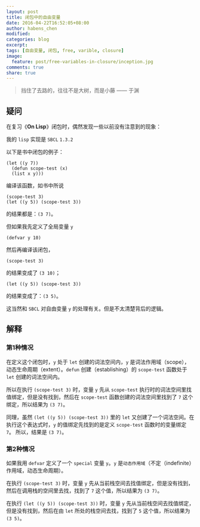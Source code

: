 ```yaml
---
layout: post
title: 闭包中的自由变量
date: 2016-04-22T16:52:05+08:00
author: habens_chen
modified:
categories: blog
excerpt:
tags: [自由变量, 闭包, free, varible, closure]
image:
  feature: post/free-variables-in-closure/inception.jpg
comments: true
share: true
---
```

> 挡住了去路的，往往不是大树，而是小藤 —— 于渊

## 疑问
在复习《**On Lisp**》闭包时，偶然发现一些以前没有注意到的现象：

我的 `lisp` 实现是 `SBCL` `1.3.2`

以下是书中闭包的例子：

```common_lisp
(let ((y 7))
  (defun scope-test (x)
  (list x y)))
```

编译该函数，如书中所说

```common_lisp
(scope-test 3)
(let ((y 5)) (scope-test 3))
```

的结果都是：`(3 7)`。

但如果我先定义了全局变量 `y`

```common_lisp
(defvar y 10)
```

然后再编译该闭包，

```common_lisp
(scope-test 3)
```

的结果变成了 `(3 10)`；

```common_lisp
(let ((y 5)) (scope-test 3))
```

的结果变成了：`(3 5)`。

这当然和 `SBCL` 对自由变量 `y` 的处理有关。但是不太清楚背后的逻辑。


## 解释

### 第1种情况

在定义这个闭包时，`y` 处于 `let` 创建的词法空间内，`y` 是词法作用域（scope），动态生命周期（extent）。`defun` 创建（establishing）的 `scope-test` 函数处于 `let` 创建的词法空间内。

所以在执行 `(scope-test 3)` 时，变量 `y` 先从 `scope-test` 执行时的词法空间里找值绑定，但是没有找到，然后在 `scope-test` 函数创建的词法空间里找到了 `7` 这个绑定，所以结果为 `(3 7)`。

同理，虽然 `(let ((y 5)) (scope-test 3))` 里的 `let` 又创建了一个词法空间。在执行这个表达式时，`y` 的值绑定先找到的是定义 `scope-test` 函数时的变量绑定 `7`。 所以，结果是 `(3 7)`。

### 第2种情况

如果我用 `defvar` 定义了一个 `special` 变量 `y`。`y` 是`动态作用域`（不定（indefinite）作用域，动态生命周期）。

在执行 `(scope-test 3)` 时，变量 `y` 先从当前栈空间去找值绑定，但是没有找到，然后在调用栈的空间里去找，找到了 `7` 这个值，所以结果为 `(3 7)`。

在执行 `(let ((y 5)) (scope-test 3))` 时，变量 `y` 先从当前栈空间去找值绑定，但是没有找到，然后在由 `let` 所处的栈空间去找，找到了 `5` 这个值，所以结果为 `(3 5)`。
